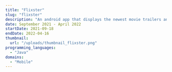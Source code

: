 ```yaml
---
title: "Flixster"
slug: "flixster"
description: "An android app that displays the newest movie trailers and their reviews"
date: September 2021 - April 2022
startDate: 2021-09-18
endDate: 2022-04-16
thumbnail:
  url: "/uploads/thumbnail_flixster.png"
programming_languages:
  - "Java"
domains:
  - "Mobile"
---
```

